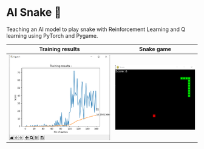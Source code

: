 # AI Snake 🐍

Teaching an AI model to play snake with Reinforcement Learning and Q learning using PyTorch and Pygame.

Training results           |  Snake game
:-------------------------:|:-------------------------:
![](./images/PLOT.png)  |  ![](./images/SNAKE.png)
